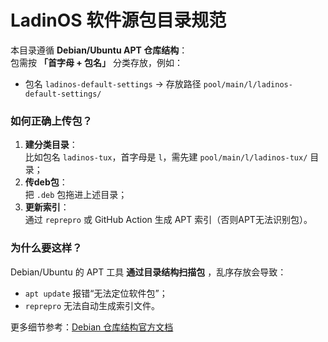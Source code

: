 # LadinOS 软件源包目录规范  

本目录遵循 **Debian/Ubuntu APT 仓库结构**：  
包需按 **「首字母 + 包名」** 分类存放，例如：  
- 包名 `ladinos-default-settings` → 存放路径 `pool/main/l/ladinos-default-settings/`  


### 如何正确上传包？  
1. **建分类目录**：  
   比如包名 `ladinos-tux`，首字母是 `l`，需先建 `pool/main/l/ladinos-tux/` 目录；  
2. **传deb包**：  
   把 `.deb` 包拖进上述目录；  
3. **更新索引**：  
   通过 `reprepro` 或 GitHub Action 生成 APT 索引（否则APT无法识别包）。  


### 为什么要这样？  
Debian/Ubuntu 的 APT 工具 **通过目录结构扫描包** ，乱序存放会导致：  
- `apt update` 报错“无法定位软件包”；  
- `reprepro` 无法自动生成索引文件。  


更多细节参考：[Debian 仓库结构官方文档](https://wiki.debian.org/DebianRepository)  
